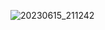 ![20230615_211242](https://github.com/singhxayush/Super-Tic-Tac-Toe/assets/90480489/6070691f-4b03-4d49-9fa4-8fdaa5380a34)
